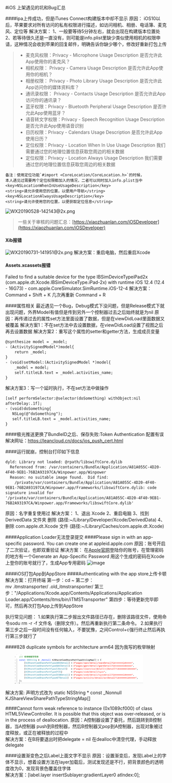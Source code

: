 #iOS 上架遇见的坑和Bug汇总

####ipa上传成功，但是iTunes Connect构建版本中却不显示
原因： iOS10以后，苹果要求对所有访问的私有权限进行描述，如访问相机、相册、电话簿、麦克风、定位等
解决方案： 
1、一般要等待5分钟左右，就会出现在构建版本位置处
2、若等待很久还是一直没有，则可能是info.plist里缺少类似使用相机的权限申请，这种情况会收到苹果的回复邮件，明确告诉你缺少哪个，修改好重新打包上传
>* 麦克风权限：Privacy - Microphone Usage Description 是否允许此App使用你的麦克风？
>* 相机权限： Privacy - Camera Usage Description 是否允许此App使用你的相机？
>* 相册权限： Privacy - Photo Library Usage Description 是否允许此App访问你的媒体资料库？
>* 通讯录权限： Privacy - Contacts Usage Description 是否允许此App访问你的通讯录？
>* 蓝牙权限：Privacy - Bluetooth Peripheral Usage Description 是否许允此App使用蓝牙？
>* 语音转文字权限：Privacy - Speech Recognition Usage Description 是否允许此App使用语音识别
>* 日历权限：Privacy - Calendars Usage Description 是否允许此App使用日历？
>* 定位权限：Privacy - Location When In Use Usage Description 我们需要通过您的地理位置信息获取您周边的相关数据
>* 定位权限：Privacy - Location Always Usage Description 我们需要通过您的地理位置信息获取您周边的相关数据

```
备注：使用定位功能`#import <CoreLocation/CoreLocation.h>`的时候，
本人遇见过需要两个定位权限都加入的情况，二者可以同时加入info.plist当中
<key>NSLocationWhenInUseUsageDescription</key>
<string>请允许使用您的位置，以便用户导航</string>
<key>NSLocationAlwaysUsageDescription</key>
<string>请允许使用您的位置，以便获取定位信息</string>
```
![WX20190528-142143@2x.png](https://upload-images.jianshu.io/upload_images/1933747-c0dc0cda872b3f01.png?imageMogr2/auto-orient/strip%7CimageView2/2/w/1240)

> 一些关于审核的问题汇总：[https://xiaozhuanlan.com/iOSDeveloper](https://xiaozhuanlan.com/iOSDeveloper)

#### Xib报错
![WX20190731-141951@2x.png](https://upload-images.jianshu.io/upload_images/1933747-240f906e52f6931a.png?imageMogr2/auto-orient/strip%7CimageView2/2/w/1240)
解决方案：重启电脑，然后重启Xcode


#### Assets.xcassets报错
Failed to find a suitable device for the type IBSimDeviceTypeiPad2x (com.apple.dt.Xcode.IBSimDeviceType.iPad-2x) with runtime iOS 12.4 (12.4 - 16G73) - com.apple.CoreSimulator.SimRuntime.iOS-12-4
解决方案：Command + Shift + K 几次再重新 Command + R

####属性相关
最近遇见一个Bug，Debug模式下没问题，但是Release模式下就出现问题，外界Model有值但是传到另外一个控制器过去之后始终就是为nil
原因：再传递过去的属性set方法里面设置了数据，但是在viewDidLoad里面数据又被覆盖
解决方案1：不在set方法中去设置数据，在viewDidLoad设置了视图之后再去设置数据
解决方案2：重写这个属性的setter和getter方法，生成成员变量
```
@synthesize model = _model;
- (ActivitySignedModel*)model{
    return _model;
}
- (void)setModel:(ActivitySignedModel *)model{
    _model = model;
    self.titleLB.text = _model.activities_name;
}
```
解决方案3：写一个延时执行，不在set方法中做操作
```
[self performSelector:@selector(doSomething) withObject:nil afterDelay:.1f];
- (void)doSomething{
   NSLog(@"doSomething");
   self.titleLB.text = _model.activities_name;
}
```

####极光推送更换了BundleID之后、保存失败:Token Authentication 配置有误
解决网址：https://leancloud.cn/docs/ios_push_cert.html


####运行就崩，控制台打印如下信息
```
dyld: Library not loaded: @rpath/libswiftCore.dylib
  Referenced from: /var/containers/Bundle/Application/A81A055C-4D20-4F40-9EB1-76B2A93197CA/Winpower.app/Winpower
  Reason: no suitable image found.  Did find:
	/private/var/containers/Bundle/Application/A81A055C-4D20-4F40-9EB1-76B2A93197CA/Winpower.app/Frameworks/libswiftCore.dylib: code signature invalid for '/private/var/containers/Bundle/Application/A81A055C-4D20-4F40-9EB1-76B2A93197CA/Winpower.app/Frameworks/libswiftCore.dylib'
```
原因：名字重复使用过
解决方案：
1、退出 Xcode
2、重启电脑
3、找到 DerivedData 文件夹 删除 (路径:~/Library/Developer/Xcode/DerivedData)
4、删除 com.apple.dt.Xcode 文件 (路径:~/Library/Caches/com.apple.dt.Xcode)


####Application Loader无法登录提交
####Please sign in with an app-specific password. You can create one at appleid.apple.com
原因：账号开启了二次验证，也即双重验证
解决方案：
在[Apple官网](https://appleid.apple.com/account/manage)登陆你的账号，在管理密码的地方有一个Generate an App-Specific Password
用这个生成的密码在Xcode上登你的账号就行了，生成App专用密码
![image](http://upload-images.jianshu.io/upload_images/1933747-5d1b0d42c2707d84?imageMogr2/auto-orient/strip%7CimageView2/2/w/1240)


####iOS打包App到AppStore
####Authenticating with the app store上传卡顿
解决方案：打开终端
第一步：cd ~
第二步：mv .itmstransporter/ .old_itmstransporter/
第三步："/Applications/Xcode.app/Contents/Applications/Application Loader.app/Contents/itms/bin/iTMSTransporter"
第四步：等待更新完毕即可，然后再次打包App上传到AppStore

执行常见问题：
1.如果执行第二步报出文件路径已存在，删除该路径文件，使用命令sodu rm -r -f 文件名（删除文件）。然后再重新执行第二条命令。
2.如果执行第三步之后一段时间没有任何输入，不要犹豫，之间Control+c强行终止然后再执行第三步就行了


####828 duplicate symbols for architecture arm64
因为我写的枚举映射
<p align="left">
  <img width="400" src="Res/WX20190911-104529@2x.png" hspace="30px" />
</p>
解决方案:
声明方式改为 static NSString * const _Nonnull KJShareViewSharePathTypeStringMap[] 


####Cannot form weak reference to instance (0x1089cf000) of class HTML5ViewController. It is possible that this object was over-released, or is in the process of deallocation.
原因：A控制器设置了委托，然后跳转到B控制器，当A控制器 push到B控制器，然后B控制器又pop到A控制器，出现对象被过度释放，或正在被释放的过程中  
解决方案：在B将要退出时把delegate = nil
在dealloc中清空代理，手动释放delegate

####设置渐变色之后Label上面文字不显示
原因：设置渐变后，发现Label上的字体不显示，想着设置方法在layer加载后，测试发现还是不行，把背景颜色的透明度改为0，发现背景色覆盖住字体  
解决方案：[label.layer insertSublayer:gradientLayer0 atIndex:0];